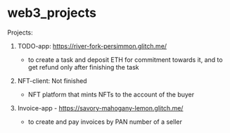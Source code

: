 # web3_projects

Projects:

1. TODO-app: https://river-fork-persimmon.glitch.me/
	- to create a task and deposit ETH for commitment towards it, and to get refund only after finishing the task

2. NFT-client: Not finished
	- NFT platform that mints NFTs to the account of the buyer

3. Invoice-app - https://savory-mahogany-lemon.glitch.me/
	 - to create and pay invoices by PAN number of a seller
